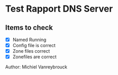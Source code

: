 # Test Rapport DNS Server

## Items to check

- [x] Named Running
- [x] Config file is correct
- [x] Zone files correct
- [x] Zonefiles are correct

Author: Michiel Vanreybrouck
